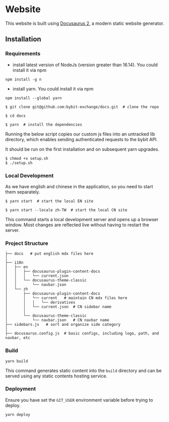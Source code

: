 # Website

This website is built using [Docusaurus 2](https://docusaurus.io/), a modern static website generator.

## Installation

### Requirements
* install latest version of NodeJs (version greater than 16.14). You could install it via npm
```shell
npm install -g n
```

* install yarn. You could install it via npm
```shell
npm install --global yarn
```

```
$ git clone git@github.com:bybit-exchange/docs.git  # clone the repo
```

```
$ cd docs
```

```
$ yarn  # install the dependencies
```


Running the below script copies our custom js files into an untracked lib directory, which enables sending authenticated requests to the bybit API.

It should be run on the first installation and on subsequent yarn upgrades.
```
$ chmod +x setup.sh
$ ./setup.sh
```

### Local Development
As we have english and chinese in the application, so you need to start them separately.
```
$ yarn start  # start the local EN site
```
```
$ yarn start --locale zh-TW  # start the local CN site
```

This command starts a local development server and opens up a browser window. Most changes are reflected live without having to restart the server.

### Project Structure
```shell
├── docs   # put english mdx files here
│
├── i18n  
│   ├── en
│   │   ├── docusaurus-plugin-content-docs
│   │   │   └── current.json
│   │   └── docusaurus-theme-classic
│   │       └── navbar.json
│   └── zh
│       ├── docusaurus-plugin-content-docs
│       │   └── current   # maintain CN mdx files here
│       │   │   └── derivatives
│       │   └── current.json  # CN sidebar name
│       │
│       └── docusaurus-theme-classic
│           └── navbar.json   # CN navbar name
├── sidebars.js   # sort and organize side category
│ 
├── docusaurus.config.js  # basic configs, including logo, path, and navbar, etc
```

### Build

```shell
yarn build
```

This command generates static content into the `build` directory and can be served using any static contents hosting service.

### Deployment

Ensure you have set the `GIT_USER` environment variable before trying to deploy.

```shell
yarn deploy
```


